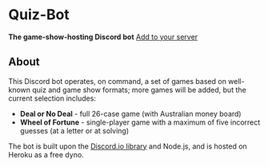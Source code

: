 # Quiz-Bot
**The game-show-hosting Discord bot**
[Add to your server](https://discordapp.com/oauth2/authorize?client_id=360351341522190339&scope=bot)
## About
This Discord bot operates, on command, a set of games based on well-known quiz and game show formats; more games will be added, but the current selection includes:
* **Deal or No Deal** - full 26-case game (with Australian money board)
* **Wheel of Fortune** - single-player game with a maximum of five incorrect guesses (at a letter or at solving)

The bot is built upon the [Discord.io library](https://www.npmjs.com/package/discord.io) and Node.js, and is hosted on Heroku as a free dyno.